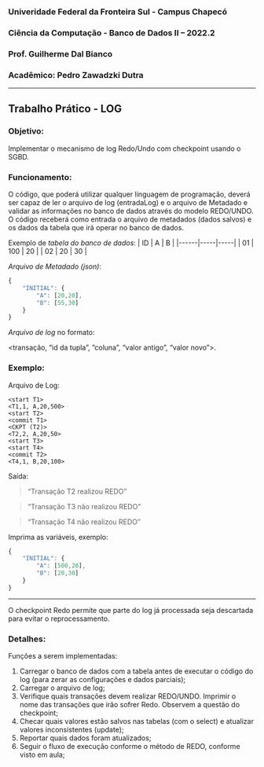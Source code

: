 ### Univeridade Federal da Fronteira Sul - Campus Chapecó
### Ciência da Computação - Banco de Dados II – 2022.2
### Prof. Guilherme Dal Bianco
### Acadêmico: **Pedro Zawadzki Dutra**

---

## Trabalho Prático - LOG

### **Objetivo**: 
Implementar o mecanismo de log Redo/Undo com checkpoint usando o SGBD.

### **Funcionamento**: 
O código, que poderá utilizar qualquer linguagem de programação, deverá ser capaz de ler o arquivo de log (entradaLog) e o arquivo de Metadado e validar as informações no banco de dados através do modelo REDO/UNDO. 
O código receberá como entrada o arquivo de metadados (dados salvos) e os dados da tabela que irá operar no banco de dados.

Exemplo de *tabela do banco de dados*:
|  ID  |  A  |  B  |
|------|-----|-----|
|  01  | 100 |  20 |
|  02  |  20 |  30 |

*Arquivo de Metadado (json)*:

```javascript
{  
    "INITIAL": {
        "A": [20,20],
        "B": [55,30]
    }
}
```

*Arquivo de log* no formato:

<transação, “id da tupla”, ”coluna”, “valor antigo”, “valor novo”>.

### **Exemplo:**
Arquivo de Log: 
```
<start T1>
<T1,1, A,20,500>
<start T2>
<commit T1>
<CKPT (T2)>
<T2,2, A,20,50>
<start T3>
<start T4>
<commit T2>
<T4,1, B,20,100>
```

Saída:
>“Transação T2 realizou REDO”

>“Transação T3 não realizou REDO”

>“Transação T4 não realizou REDO”
 
Imprima as variáveis, exemplo:
```javascript
{  
    "INITIAL": {
        "A": [500,20],
        "B": [20,30]
    }
}
```
---
O checkpoint Redo permite que parte do log já processada seja descartada para evitar o reprocessamento. 

### **Detalhes**:
Funções a serem implementadas:
1. Carregar o banco de dados com a tabela antes de executar o código do log (para zerar as configurações e dados parciais);
2. Carregar o arquivo de log;
3. Verifique quais transações devem realizar REDO/UNDO. Imprimir o nome das transações que irão sofrer Redo. Observem a questão do checkpoint;
4. Checar quais valores estão salvos nas tabelas (com o select) e atualizar valores inconsistentes (update);
5. Reportar quais dados foram atualizados;
6. Seguir o fluxo de execução conforme o método de REDO, conforme visto em aula; 
    